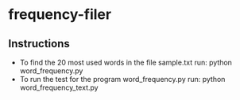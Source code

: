 # frequency-filer
## Instructions
* To find the 20 most used words in the file sample.txt run: python word_frequency.py
* To run the test for the program word_frequency.py run: python word_frequency_text.py
